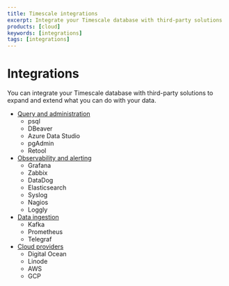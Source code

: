 ```yaml
---
title: Timescale integrations
excerpt: Integrate your Timescale database with third-party solutions
products: [cloud]
keywords: [integrations]
tags: [integrations]
---
```



# Integrations

You can integrate your Timescale database with third-party solutions to expand
and extend what you can do with your data.

*   [Query and administration][query-admin]
    *   psql
    *   DBeaver
    *   Azure Data Studio
    *   pgAdmin
    *   Retool
*   [Observability and alerting][observability-alerting]
    *   Grafana
    *   Zabbix
    *   DataDog
    *   Elasticsearch
    *   Syslog
    *   Nagios
    *   Loggly
*   [Data ingestion][data-ingest]
    *   Kafka
    *   Prometheus
    *   Telegraf
*   [Cloud providers][cloud-providers]
    *   Digital Ocean
    *   Linode
    *   AWS
    *   GCP

[query-admin]: use-timescale/:currentVersion:/integrations/query-admin/
[observability-alerting]: use-timescale/:currentVersion:/integrations/observability-alerting/
[data-ingest]: use-timescale/:currentVersion:/integrations/data-ingest/
[cloud-providers]: use-timescale/:currentVersion:/integrations/FIXME/
